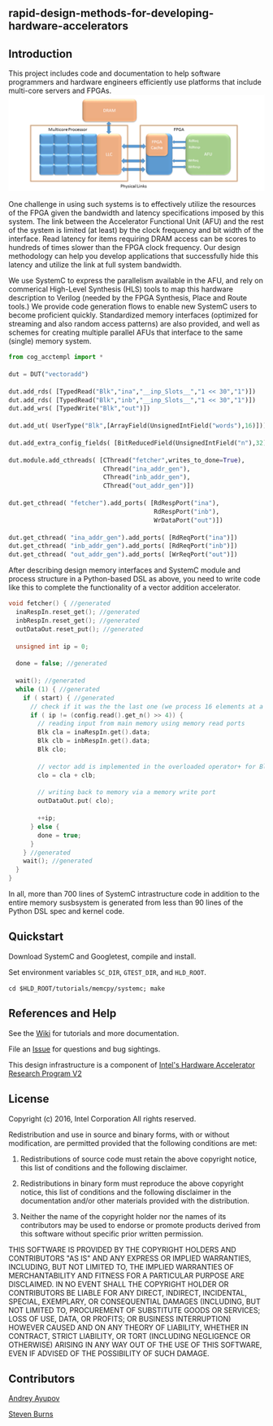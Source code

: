 ## rapid-design-methods-for-developing-hardware-accelerators

## Introduction
This project includes code and documentation to help software programmers and hardware engineers efficiently use platforms that include multi-core servers and FPGAs.
![drawing](docs/images/READMEIMAGE.png)

One challenge in using such systems is to effectively utilize the resources of the FPGA given the bandwidth and latency specifications imposed by this system. The link between the Accelerator Functional Unit (AFU) and the rest of the system is limited (at least) by the clock frequency and bit width of the interface. Read latency for items requiring DRAM access can be scores to hundreds of times slower than the FPGA clock frequency. Our design methodology can help you develop applications that successfully hide this latency and utilize the link at full system bandwidth.

We use SystemC to express the parallelism available in the AFU, and rely on commerical High-Level Synthesis (HLS) tools to map this hardware description to Verilog (needed by the FPGA Synthesis, Place and Route tools.) We provide code generation flows to enable new SystemC users to become proficient quickly. Standardized memory interfaces (optimized for streaming and also random access patterns) are also provided, and well as schemes for creating multiple parallel AFUs that interface to the same (single) memory system.

```python
from cog_acctempl import *

dut = DUT("vectoradd")

dut.add_rds( [TypedRead("Blk","ina","__inp_Slots__","1 << 30","1")])
dut.add_rds( [TypedRead("Blk","inb","__inp_Slots__","1 << 30","1")])
dut.add_wrs( [TypedWrite("Blk","out")])

dut.add_ut( UserType("Blk",[ArrayField(UnsignedIntField("words"),16)]))

dut.add_extra_config_fields( [BitReducedField(UnsignedIntField("n"),32)])

dut.module.add_cthreads( [CThread("fetcher",writes_to_done=True),
                          CThread("ina_addr_gen"),
                          CThread("inb_addr_gen"),
                          CThread("out_addr_gen")])

dut.get_cthread( "fetcher").add_ports( [RdRespPort("ina"),
                                        RdRespPort("inb"),
                                        WrDataPort("out")])

dut.get_cthread( "ina_addr_gen").add_ports( [RdReqPort("ina")])
dut.get_cthread( "inb_addr_gen").add_ports( [RdReqPort("inb")])
dut.get_cthread( "out_addr_gen").add_ports( [WrReqPort("out")])
```
After describing design memory interfaces and SystemC module and process structure in a Python-based DSL as above, you need to write code like this to complete the functionality of a vector addition accelerator.
```cpp
void fetcher() { //generated
  inaRespIn.reset_get(); //generated
  inbRespIn.reset_get(); //generated
  outDataOut.reset_put(); //generated

  unsigned int ip = 0;

  done = false; //generated

  wait(); //generated
  while (1) { //generated
    if ( start) { //generated
      // check if it was the the last one (we process 16 elements at a time)
      if ( ip != (config.read().get_n() >> 4)) {
        // reading input from main memory using memory read ports
        Blk cla = inaRespIn.get().data;
        Blk clb = inbRespIn.get().data;
        Blk clo; 
        
        // vector add is implemented in the overloaded operator+ for Blk
        clo = cla + clb;

        // writing back to memory via a memory write port
        outDataOut.put( clo);

        ++ip; 
      } else {
        done = true;
      }
    } //generated
    wait(); //generated
  }
}

```

In all, more than 700 lines of SystemC intrastructure code in addition to the entire memory susbsystem is generated from less than 90 lines of the Python DSL spec and kernel code.


## Quickstart
Download SystemC and Googletest, compile and install.

Set environment variables `SC_DIR`, `GTEST_DIR`, and `HLD_ROOT`.

`cd $HLD_ROOT/tutorials/memcpy/systemc; make`

## References and Help
See the [Wiki](https://github.com/intel/rapid-design-methods-for-developing-hardware-accelerators/wiki) for tutorials and more documentation.

File an [Issue](https://github.com/intel/rapid-design-methods-for-developing-hardware-accelerators/issues) for questions and bug sightings.

This design infrastructure is a component of [Intel's Hardware Accelerator Research Program V2](http://www.sigarch.org/2016/09/28/call-for-submissions-intel-hardware-accelerator-research-program-v2/)

## License

Copyright (c) 2016, Intel Corporation
All rights reserved.

Redistribution and use in source and binary forms, with or without modification, are permitted provided that the following conditions are met:

1. Redistributions of source code must retain the above copyright notice, this list of conditions and the following disclaimer.

2. Redistributions in binary form must reproduce the above copyright notice, this list of conditions and the following disclaimer in the documentation and/or other materials provided with the distribution.

3. Neither the name of the copyright holder nor the names of its contributors may be used to endorse or promote products derived from this software without specific prior written permission.

THIS SOFTWARE IS PROVIDED BY THE COPYRIGHT HOLDERS AND CONTRIBUTORS "AS IS" AND ANY EXPRESS OR IMPLIED WARRANTIES, INCLUDING, BUT NOT LIMITED TO, THE IMPLIED WARRANTIES OF MERCHANTABILITY AND FITNESS FOR A PARTICULAR PURPOSE ARE DISCLAIMED. IN NO EVENT SHALL THE COPYRIGHT HOLDER OR CONTRIBUTORS BE LIABLE FOR ANY DIRECT, INDIRECT, INCIDENTAL, SPECIAL, EXEMPLARY, OR CONSEQUENTIAL DAMAGES (INCLUDING, BUT NOT LIMITED TO, PROCUREMENT OF SUBSTITUTE GOODS OR SERVICES; LOSS OF USE, DATA, OR PROFITS; OR BUSINESS INTERRUPTION) HOWEVER CAUSED AND ON ANY THEORY OF LIABILITY, WHETHER IN CONTRACT, STRICT LIABILITY, OR TORT (INCLUDING NEGLIGENCE OR OTHERWISE) ARISING IN ANY WAY OUT OF THE USE OF THIS SOFTWARE, EVEN IF ADVISED OF THE POSSIBILITY OF SUCH DAMAGE.

## Contributors

[Andrey Ayupov](http://github.com/aayupov)

[Steven Burns](http://github.com/stevenmburns)
